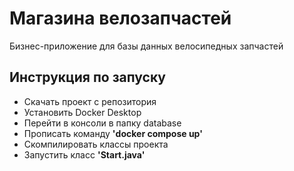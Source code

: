 #  Магазина велозапчастей
Бизнес-приложение для базы данных велосипедных запчастей

## Инструкция по запуску

- Скачать проект с репозитория
- Установить Docker Desktop
- Перейти в консоли в папку database
- Прописать команду **'docker compose up'**
- Скомпилировать классы проекта
- Запустить класс **'Start.java'**
